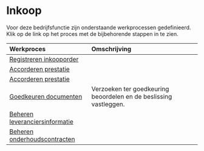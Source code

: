 # Inkoop

Voor deze bedrijfsfunctie zijn onderstaande werkprocessen gedefinieerd. Klik op de link op het proces met de bijbehorende stappen in te zien.

Werkproces | Omschrijving
:--- | :---
[Registreren inkooporder](../registreren-inkooporder/) | 
[Accorderen prestatie](../accorderen-prestatie/) | 
[Accorderen prestatie](../accorderen-prestatie/) | 
[Goedkeuren documenten](../goedkeuren-documenten/) | Verzoeken ter goedkeuring beoordelen en de beslissing vastleggen.
[Beheren leveranciersinformatie](../beheren-leveranciersinformatie/) | 
[Beheren onderhoudscontracten](../beheren-onderhoudscontracten/) | 
